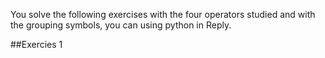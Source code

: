 You solve the following exercises with the four operators studied and with the grouping symbols, you can using python in Reply.

##Exercies 1

